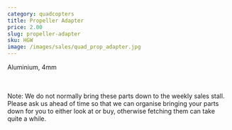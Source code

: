 ```yaml
---
category: quadcopters
title: Propeller Adapter
price: 2.00
slug: propeller-adapter
sku: HGW
image: /images/sales/quad_prop_adapter.jpg
---
```

Aluminium, 4mm

<br><br>Note: We do not normally bring these parts down to the weekly sales stall. Please ask us ahead of time so that we can organise bringing your parts down for you to either look at or buy, otherwise fetching them can take quite a while.
